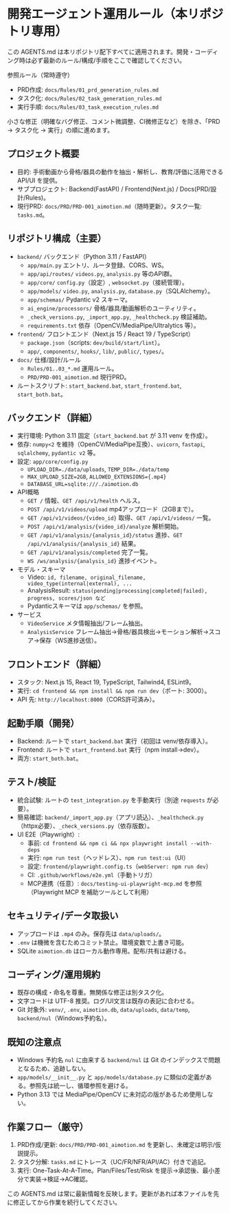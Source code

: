 # 開発エージェント運用ルール（本リポジトリ専用）

この AGENTS.md は本リポジトリ配下すべてに適用されます。開発・コーディング時は必ず最新のルール/構成/手順をここで確認してください。

参照ルール（常時遵守）
- PRD作成: `docs/Rules/01_prd_generation_rules.md`
- タスク化: `docs/Rules/02_task_generation_rules.md`
- 実行手順: `docs/Rules/03_task_execution_rules.md`

小さな修正（明確なバグ修正、コメント微調整、CI微修正など）を除き、「PRD → タスク化 → 実行」の順に進めます。

## プロジェクト概要
- 目的: 手術動画から骨格/器具の動作を抽出・解析し、教育/評価に活用できる API/UI を提供。
- サブプロジェクト: Backend(FastAPI) / Frontend(Next.js) / Docs(PRD/設計/Rules)。
- 現行PRD: `docs/PRD/PRD-001_aimotion.md`（随時更新）。タスク一覧: `tasks.md`。

## リポジトリ構成（主要）
- `backend/` バックエンド（Python 3.11 / FastAPI）
  - `app/main.py` エントリ、ルータ登録、CORS、WS。
  - `app/api/routes/` `videos.py`, `analysis.py` 等のAPI群。
  - `app/core/` `config.py`（設定）, `websocket.py`（接続管理）。
  - `app/models/` `video.py`, `analysis.py`, `database.py`（SQLAlchemy）。
  - `app/schemas/` Pydantic v2 スキーマ。
  - `ai_engine/processors/` 骨格/器具/動画解析のユーティリティ。
  - `_check_versions.py`, `_import_app.py`, `_healthcheck.py` 検証補助。
  - `requirements.txt` 依存（OpenCV/MediaPipe/Ultralytics 等）。
- `frontend/` フロントエンド（Next.js 15 / React 19 / TypeScript）
  - `package.json`（scripts: `dev/build/start/lint`）。
  - `app/`, `components/`, `hooks/`, `lib/`, `public/`, `types/`。
- `docs/` 仕様/設計/ルール
  - `Rules/01..03_*.md` 運用ルール。
  - `PRD/PRD-001_aimotion.md` 現行PRD。
- ルートスクリプト: `start_backend.bat`, `start_frontend.bat`, `start_both.bat`。

## バックエンド（詳細）
- 実行環境: Python 3.11 固定（`start_backend.bat` が 3.11 venv を作成）。
- 依存: `numpy<2` を維持（OpenCV/MediaPipe互換）、`uvicorn`, `fastapi`, `sqlalchemy`, `pydantic v2` 等。
- 設定: `app/core/config.py`
  - `UPLOAD_DIR=./data/uploads`, `TEMP_DIR=./data/temp`
  - `MAX_UPLOAD_SIZE=2GB`, `ALLOWED_EXTENSIONS={.mp4}`
  - `DATABASE_URL=sqlite:///./aimotion.db`
- API概略
  - `GET /` 情報、`GET /api/v1/health` ヘルス。
  - `POST /api/v1/videos/upload` mp4アップロード（2GBまで）。
  - `GET /api/v1/videos/{video_id}` 取得、`GET /api/v1/videos/` 一覧。
  - `POST /api/v1/analysis/{video_id}/analyze` 解析開始。
  - `GET /api/v1/analysis/{analysis_id}/status` 進捗、`GET /api/v1/analysis/{analysis_id}` 結果。
  - `GET /api/v1/analysis/completed` 完了一覧。
  - `WS /ws/analysis/{analysis_id}` 進捗イベント。
- モデル・スキーマ
  - Video: `id, filename, original_filename, video_type(internal|external), ...`
  - AnalysisResult: `status(pending|processing|completed|failed), progress, scores/json など`
  - Pydanticスキーマは `app/schemas/` を参照。
- サービス
  - `VideoService` メタ情報抽出/フレーム抽出。
  - `AnalysisService` フレーム抽出→骨格/器具検出→モーション解析→スコア→保存（WS進捗送信）。

## フロントエンド（詳細）
- スタック: Next.js 15, React 19, TypeScript, Tailwind4, ESLint9。
- 実行: `cd frontend && npm install && npm run dev`（ポート: 3000）。
- API 先: `http://localhost:8000`（CORS許可済み）。

## 起動手順（開発）
- Backend: ルートで `start_backend.bat` 実行（初回は venv/依存導入）。
- Frontend: ルートで `start_frontend.bat` 実行（npm install→dev）。
- 両方: `start_both.bat`。

## テスト/検証
- 統合試験: ルートの `test_integration.py` を手動実行（別途 `requests` が必要）。
- 簡易確認: `backend/_import_app.py`（アプリ読込）、`_healthcheck.py`（httpx必要）、`_check_versions.py`（依存版数）。
- UI E2E（Playwright）:
  - 事前: `cd frontend && npm ci && npx playwright install --with-deps`
  - 実行: `npm run test`（ヘッドレス）、`npm run test:ui`（UI）
  - 設定: `frontend/playwright.config.ts`（`webServer: npm run dev`）
  - CI: `.github/workflows/e2e.yml`（手動トリガ）
  - MCP連携（任意）: `docs/testing-ui-playwright-mcp.md` を参照（Playwright MCP を補助ツールとして利用）

## セキュリティ/データ取扱い
- アップロードは `.mp4` のみ。保存先は `data/uploads/`。
- `.env` は機微を含むためコミット禁止。環境変数で上書き可能。
- SQLite `aimotion.db` はローカル動作専用。配布/共有は避ける。

## コーディング/運用規約
- 既存の構成・命名を尊重。無関係な修正は別タスク化。
- 文字コードは UTF-8 推奨。ログ/UI文言は既存の表記に合わせる。
- Git 対象外: `venv/`, `.env`, `aimotion.db`, `data/uploads`, `data/temp`, `backend/nul`（Windows予約名）。

## 既知の注意点
- Windows 予約名 `nul` に由来する `backend/nul` は Git のインデックスで問題となるため、追跡しない。
- `app/models/__init__.py` と `app/models/database.py` に類似の定義がある。参照先は統一し、循環参照を避ける。
- Python 3.13 では MediaPipe/OpenCV に未対応の版があるため使用しない。

## 作業フロー（厳守）
1) PRD作成/更新: `docs/PRD/PRD-001_aimotion.md` を更新し、未確定は明示/仮説提示。
2) タスク分解: `tasks.md` にトレース（UC/FR/NFR/API/AC）付きで追記。
3) 実行: One-Task-At-A-Time。Plan/Files/Test/Risk を提示→承認後、最小差分で実装→検証→AC確認。

この AGENTS.md は常に最新情報を反映します。更新があれば本ファイルを先に修正してから作業を続行してください。
